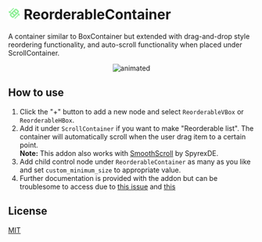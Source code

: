# <img src="./addons/ReorderableContainer/Icon/reorderable_container_icon.svg" alt="drawing" width="25" style="padding-top: 20px;"/> ReorderableContainer
 A container similar to BoxContainer but extended with drag-and-drop style reordering functionality, and auto-scroll functionality when placed under ScrollContainer.

<p align="center">
 <img src="https://github.com/FoolLin/ReorderableContainer/assets/104248604/b445dca6-18c6-421c-83f5-603c7e83a2b6.gif" alt="animated" />
</p>
 
 ## How to use
1. Click the "+" button to add a new node and select `ReorderableVBox` or `ReorderableHBox`.
2. Add it under `ScrollContainer` if you want to make "Reorderable list". The container will automatically scroll when the user drag item to a certain point. <br />
  **Note:** This addon also works with [SmoothScroll](https://github.com/SpyrexDE/SmoothScroll) by SpyrexDE.
3. Add child control node under `ReorderableContainer` as many as you like and set `custom_minimum_size` to appropriate value.
4. Further documentation is provided with the addon but can be troublesome to access due to [this issue](https://github.com/godotengine/godot/issues/67203) and [this](https://godotforums.org/d/33337-custom-class-documentation-not-showing-up)

 ## License
[MIT](https://choosealicense.com/licenses/mit/)
